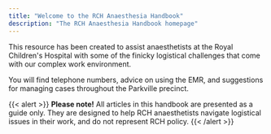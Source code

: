 ```yaml
---
title: "Welcome to the RCH Anaesthesia Handbook"
description: "The RCH Anaesthesia Handbook homepage"
---
```

This resource has been created to assist anaesthetists at the Royal Children's Hospital with some of the finicky logistical challenges that come with our complex work environment.

You will find telephone numbers, advice on using the EMR, and suggestions for managing cases throughout the Parkville precinct.

{{< alert >}}
**Please note!** All articles in this handbook are presented as a guide only. They are designed to help RCH anaesthetists navigate logistical issues in their work, and do not represent RCH policy.
{{< /alert >}}
